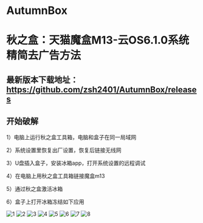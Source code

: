 # AutumnBox
# 秋之盒：天猫魔盒M13-云OS6.1.0系统精简去广告方法

## 最新版本下载地址：https://github.com/zsh2401/AutumnBox/releases

## 开始破解
1）电脑上运行秋之盒工具箱，电脑和盒子在同一局域网

2）系统设置里恢复出厂设置，恢复后链接无线网

3）U盘插入盒子，安装冰箱app，打开系统设置的远程调试

4）在电脑上用秋之盒工具箱链接魔盒m13

5）通过秋之盒激活冰箱

6）盒子上打开冰箱冻结如下应用

![1](https://github.com/alantang1977/AutumnBox-/assets/107459091/93941de0-0a3b-4f09-88e0-da309d7ccaa4)
![2](https://github.com/alantang1977/AutumnBox-/assets/107459091/7814411d-5ebc-4287-8624-f9969939e649)
![3](https://github.com/alantang1977/AutumnBox-/assets/107459091/30be6251-6141-4b59-aadc-5ed1d3facfe8)
![4](https://github.com/alantang1977/AutumnBox-/assets/107459091/ed8965eb-31f7-4426-a82c-4c33efa557f4)
![5](https://github.com/alantang1977/AutumnBox-/assets/107459091/7912b0b6-50fb-4749-a369-f606366ad3ed)
![6](https://github.com/alantang1977/AutumnBox-/assets/107459091/f6dc8b8c-eb7b-46c3-a678-5dea411d8629)
![7](https://github.com/alantang1977/AutumnBox-/assets/107459091/f958d816-5e1b-4caf-ad78-ff2fa5b9c073)
![8](https://github.com/alantang1977/AutumnBox-/assets/107459091/5c442840-0f5c-4601-909f-b7247bd686ff)
